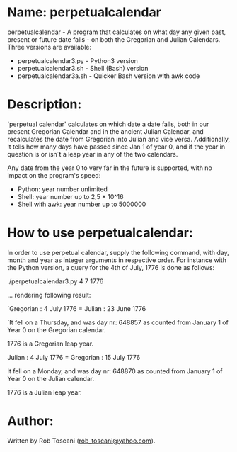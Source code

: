 # Name: perpetualcalendar 
perpetualcalendar - A program that calculates on what day any given past, present or future date falls - on both the Gregorian and Julian Calendars. Three versions are available:
- perpetualcalendar3.py - Python3 version
- perpetualcalendar3.sh - Shell (Bash) version
- perpetualcalendar3a.sh - Quicker Bash version with awk code

# Description:
'perpetual calendar' calculates on which date a date falls, both in our present Gregorian Calendar and in the 
ancient Julian Calendar, and recalculates the date from Gregorian into Julian and vice versa.
Additionally, it tells how many days have passed since Jan 1 of year 0, and if the year in question is or isn´t a leap year in any of the two calendars.

Any date from the year 0 to very far in the future is supported, with no impact on the program's speed:
- Python: year number unlimited
- Shell: year number up to 2,5 * 10^16
- Shell with awk: year number up to 5000000

# How to use perpetualcalendar:
In order to use perpetual calendar, supply the following command, with day, month and year as integer arguments in respective order.
For instance with the Python version, a query for the 4th of July, 1776 is done as follows:

./perpetualcalendar3.py 4 7 1776

... rendering following result:

`Gregorian : 4  July 1776 = Julian    : 23 June 1776 

`It fell on a Thursday, and was day nr: 648857 as counted from January 1 of Year 0 on the Gregorian calendar. 

1776 is a Gregorian leap year. 


Julian    : 4  July 1776 = Gregorian : 15 July 1776 

It fell on a Monday, and was day nr: 648870 as counted from January 1 of Year 0 on the Julian calendar. 

1776 is a Julian leap year. 


# Author:
Written by Rob Toscani (rob_toscani@yahoo.com).
